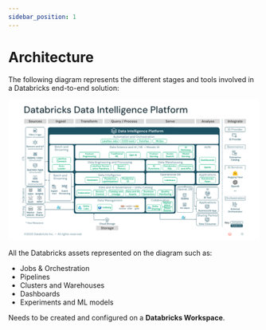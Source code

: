 ```yaml
---
sidebar_position: 1
---
```


# Architecture

The following diagram represents the different stages and tools involved in a Databricks end-to-end solution: 

![Well Architected Lakehouse](/img/architecture/well-architected-lakehouse-2025-07-10.png)

All the Databricks assets represented on the diagram such as:

- Jobs & Orchestration
- Pipelines
- Clusters and Warehouses
- Dashboards
- Experiments and ML models

Needs to be created and configured on a **Databricks Workspace**.
